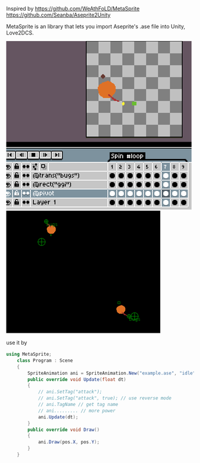 Inspired by
https://github.com/WeAthFoLD/MetaSprite
https://github.com/Seanba/Aseprite2Unity

MetaSprite is an library that lets you import Aseprite's .ase file into Unity, Love2DCS.

![](img/show-case-01.gif)
![](img/show-case-02.gif)

use it by
```C#
using MetaSprite;
    class Program : Scene
    {
        SpriteAnimation ani = SpriteAnimation.New("example.ase", "idle");
        public override void Update(float dt)
        {
            // ani.SetTag("attack");
            // ani.SetTag("attack", true); // use reverse mode
            // ani.TagName // get tag name
            // ani......... // more power
            ani.Update(dt);
        }
        public override void Draw()
        {
            ani.Draw(pos.X, pos.Y);
        }
    }
```